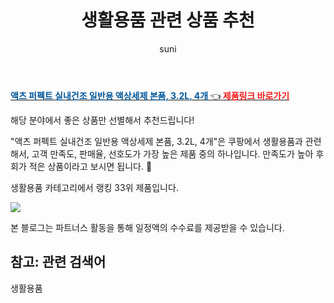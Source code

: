﻿---
layout: post
title:  "생활용품 관련 상품 추천" 
author: suni
categories: [ 생활용품 ]
tags: []
image: https://static.coupangcdn.com/image/retail/images/2020/05/19/20/8/c0168074-3ce3-4431-8dbe-ba8c09259890.jpg 
description: "쿠팡에서 관련 상품으로 가장 고객 선호도가 높은 제품 중 하나입니다."
---
<a href="https://link.coupang.com/re/AFFSDP?lptag=AF5011742&pageKey=1620196961&itemId=2764899597&vendorItemId=70754773583&traceid=V0-113-4733cd58dd3f4957"><b><font color='#01579B'>액츠 퍼펙트 실내건조 일반용 액상세제 본품, 3.2L, 4개 </font></b>👈<b><font color='#f71919'> 제품링크 바로가기</font></b></a>

해당 분야에서 좋은 상품만 선별해서 추천드립니다!

"액츠 퍼펙트 실내건조 일반용 액상세제 본품, 3.2L, 4개"은 쿠팡에서 생활용품과 관련해서, 고객 만족도, 판매율, 선호도가 가장 높은 제품 중의 하나입니다.
만족도가 높아 후회가 적은 상품이라고 보시면 됩니다. 🙂

생활용품 카테고리에서 랭킹  33위 제품입니다. 

<a href="https://link.coupang.com/re/AFFSDP?lptag=AF5011742&pageKey=1620196961&itemId=2764899597&vendorItemId=70754773583&traceid=V0-113-4733cd58dd3f4957"> <img src="https://static.coupangcdn.com/image/retail/images/2020/05/19/20/8/c0168074-3ce3-4431-8dbe-ba8c09259890.jpg"></a>

본 블로그는 파트너스 활동을 통해 일정액의 수수료를 제공받을 수 있습니다.

## 참고: 관련 검색어    
생활용품